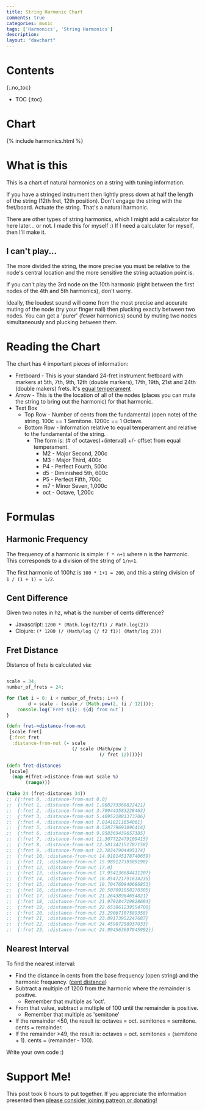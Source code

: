 ```yaml
---
title: String Harmonic Chart
comments: true
categories: music
tags: ['Harmonics', 'String Harmonics']
description: 
layout: "dawchart"
---
```


# Contents
{:.no_toc}
* TOC
{:toc}

# Chart

{% include harmonics.html %}

# What is this

This is a chart of natural harmonics on a string with tuning information.

If you have a stringed instrument then lightly press down at half the length of the string (12th fret, 12th position). Don't engage the string with the fret/board. Actuate the string. That's a natural harmonic.

There are other types of string harmonics, which I might add a calculator for here later... or not. I made this for myself :) If I need a calculater for myself, then I'll make it.

## I can't play...

The more divided the string, the more precise you must be relative to the node's central location and the more sensitive the string actuation point is.

If you can't play the 3rd node on the 10th harmonic (right between the first nodes of the 4th and 5th harmonics), don't worry. 

Ideally, the loudest sound will come from the most precise and accurate muting of the node (try your finger nail) then plucking exactly between two nodes. You can get a 'purer' (fewer harmonics) sound by muting two nodes simultaneously and plucking between them.

# Reading the Chart

The chart has 4 important pieces of information:

* Fretboard - This is your standard 24-fret instrument fretboard with markers at 5th, 7th, 9th, 12th (double markers), 17th, 19th, 21st and 24th (double makers) frets. It's [equal temperament](#fret-distance)
* Arrow - This is the the location of all of the nodes (places you can mute the string to bring out the harmonic) for that harmonic.
* Text Box
    * Top Row - Number of cents from the fundamental (open note) of the string. 100c == 1 Semitone. 1200c == 1 Octave.
    * Bottom Row - Information relative to equal temperament and relative to the fundamental of the string.
        * The form is: (# of octaves)+(interval) +/- offset from equal temperament.
            * M2 - Major Second, 200c
            * M3 - Major Third, 400c
            * P4 - Perfect Fourth, 500c
            * d5 - Diminished 5th, 600c
            * P5 - Perfect Fifth, 700c
            * m7 - Minor Seven, 1,000c
            * oct - Octave, 1,200c

# Formulas

## Harmonic Frequency

The frequency of a harmonic is simple: `f * n+1` where n is the harmonic. This corresponds to a division of the string of `1/n+1`.

The first harmonic of 100hz is `100 * 1+1 = 200`, and this a string division of `1 / (1 + 1) = 1/2`.

## Cent Difference

Given two notes in hz, what is the number of cents difference?

* Javascript: `1200 * (Math.log(f2/f1) / Math.log(2))`
* Clojure: `(* 1200 (/ (Math/log (/ f2 f1)) (Math/log 2)))`

## Fret Distance

Distance of frets is calculated via:

~~~ javascript

scale = 34;
number_of_frets = 24;

for (let i = 0; i < number_of_frets; i++) {
        d = scale - (scale / (Math.pow(2, (i / 12))));
    console.log(`Fret ${i}: ${d} from nut`)
}
~~~

~~~ clojure
(defn fret->distance-from-nut
 [scale fret]
 {:fret fret
  :distance-from-nut (- scale 
                        (/ scale (Math/pow 2
                                  (/ fret 12))))})

(defn fret-distances
 [scale]
  (map #(fret->distance-from-nut scale %) 
       (range)))

(take 24 (fret-distances 34))
;; ({:fret 0, :distance-from-nut 0.0}
;;  {:fret 1, :distance-from-nut 1.908273368822421}
;;  {:fret 2, :distance-from-nut 3.709443583228463}
;;  {:fret 3, :distance-from-nut 5.409521881373706}
;;  {:fret 4, :distance-from-nut 7.01418211654061}
;;  {:fret 5, :distance-from-nut 8.528779693096414}
;;  {:fret 6, :distance-from-nut 9.958369439657385}
;;  {:fret 7, :distance-from-nut 11.307722479109415}
;;  {:fret 8, :distance-from-nut 12.581342151787158}
;;  {:fret 9, :distance-from-nut 13.78347904495374}
;;  {:fret 10, :distance-from-nut 14.918145178740659}
;;  {:fret 11, :distance-from-nut 15.98912739589198}
;;  {:fret 12, :distance-from-nut 17.0}
;;  {:fret 13, :distance-from-nut 17.954136684411207}
;;  {:fret 14, :distance-from-nut 18.854721791614235}
;;  {:fret 15, :distance-from-nut 19.704760940686853}
;;  {:fret 16, :distance-from-nut 20.507091058270305}
;;  {:fret 17, :distance-from-nut 21.26438984654821}
;;  {:fret 18, :distance-from-nut 21.979184719828694}
;;  {:fret 19, :distance-from-nut 22.653861239554708}
;;  {:fret 20, :distance-from-nut 23.29067107589358}
;;  {:fret 21, :distance-from-nut 23.89173952247687}
;;  {:fret 22, :distance-from-nut 24.45907258937033}
;;  {:fret 23, :distance-from-nut 24.994563697945992})
~~~

## Nearest Interval

To find the nearest interval: 

* Find the distance in cents from the base frequency (open string) and the harmonic frequency. ([cent distance](#cent-distance))
* Subtract a multiple of 1200 from the harmonic where the remainder is positive.
    * Remember that multiple as 'oct'.
* From that value, subtract a multiple of 100 until the remainder is positive.
    * Remember that multiple as 'semitone'
* If the remainder <50, the result is: octaves = oct. semitones = semitone. cents = remainder.
* If the remainder >49, the result is: octaves = oct. semitones = (semitone + 1). cents = (remainder - 100).

Write your own code :)

# Support Me!

This post took 6 hours to put together. If you appreciate the information presented then <a href="/DonateNow/">please consider joining patreon or donating!</a>